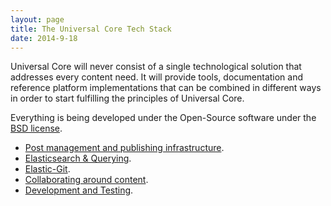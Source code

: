 ```yaml
---
layout: page
title: The Universal Core Tech Stack
date: 2014-9-18
---
```


Universal Core will never consist of a single technological solution that
addresses every content need. It will provide tools, documentation and
reference platform implementations that can be combined in different ways
in order to start fulfilling the principles of Universal Core.

Everything is being developed under the Open-Source software under the
[BSD license](https://github.com/praekelt/unicore/blob/develop/LICENSE).

- [Post management and publishing infrastructure]({{site.baseurl}}/stack/publishing-infrastructure.html).
- [Elasticsearch & Querying]({{site.baseurl}}/stack/elasticsearch-querying.html).
- [Elastic-Git]({{site.baseurl}}/stack/elastic-git.html).
- [Collaborating around content]({{site.baseurl}}/stack/collaborating-around-content.html).
- [Development and Testing]({{site.baseurl}}/stack/development-and-testing.html).